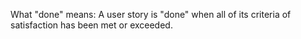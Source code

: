 What "done" means:
A user story is "done" when all of its criteria of satisfaction has been met or exceeded.
